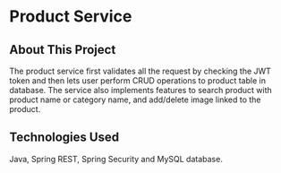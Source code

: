 # Product Service
## About This Project
The product service first validates all the request by checking the JWT token and then lets user perform CRUD operations to product table in database.
The service also implements features to search product with product name or category name, and add/delete image linked to the product.
## Technologies Used
Java, Spring REST, Spring Security and MySQL database.

